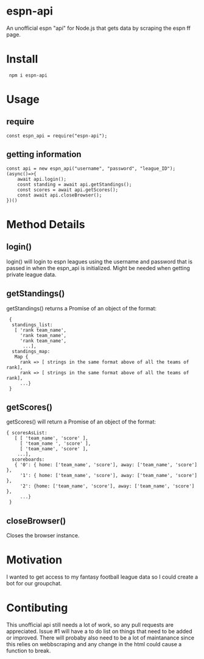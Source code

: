 # espn-api
An unofficial espn "api" for Node.js that gets data by scraping the espn ff page. 


# Install
``` npm i espn-api```

# Usage

## require
```const espn_api = require("espn-api"); ```

## getting information
```
const api = new espn_api("username", "password", "league_ID");
(async()=>{
	await api.login(); 
	cosnt standing = await api.getStandings(); 
	const scores = await api.getScores();
	const await api.closeBrowser();
})()
```

# Method Details

## login()

login() will login to espn leagues using the username and password that is passed in when the espn_api is initialized. Might be needed when getting private league data.

## getStandings()

getStandings() returns a Promise of an object of the format:

```
 {
  standings_list: 
   [ 'rank team_name',
     'rank team_name',
     'rank team_name',
      ...],
  standings_map: 
   Map {
     rank => [ strings in the same format above of all the teams of rank],
     rank => [ strings in the same format above of all the teams of rank],
     ...} 
 }

```

## getScores()

getScores() will return a Promise of an object of the format:
```
{ scoresAsList: 
   [ [ 'team_name', 'score' ],
     [ 'team_name ', 'score' ],
     [ 'team_name', 'score' ],
   	...],
  scoreboards: 
   { '0': { home: ['team_name', 'score'], away: ['team_name', 'score'] },
     '1': { home: ['team_name', 'score'], away: ['team_name', 'score'] },
     '2': {home: ['team_name', 'score'], away: ['team_name', 'score'] },
     ...}  
 }
```

## closeBrowser()
Closes the browser instance.

# Motivation
I wanted to get access to my fantasy football league data so I could create a bot for our groupchat. 

# Contibuting
This unofficial api still needs a lot of work, so any pull requests are appreciated. Issue #1 will have a to do list on things that need to be added or improved. There will probaby also need to be a lot of maintanance since this relies on webbscraping and any change in the html could cause a function to break.
